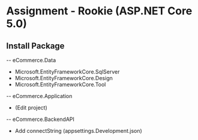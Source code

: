 # Assignment - Rookie (ASP.NET Core 5.0)
## Install Package
-- eCommerce.Data
+ Microsoft.EntityFrameworkCore.SqlServer
+ Microsoft.EntityFrameworkCore.Design
+ Microsoft.EntityFrameworkCore.Tool

-- eCommerce.Application 
+ <PackageReference Include="Microsoft.AspNetCore.App"/> (Edit project)


-- eCommerce.BackendAPI
+ Add connectString (appsettings.Development.json)